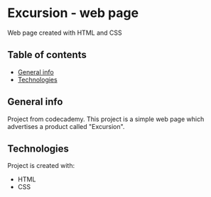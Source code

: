 # Excursion - web page

Web page created with HTML and CSS

## Table of contents
* [General info](#general-info)
* [Technologies](#technologies)

## General info
Project from codecademy. This project is a simple web page which advertises a product called "Excursion".

## Technologies
Project is created with:
* HTML
* CSS